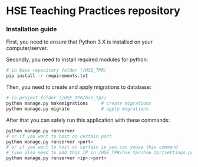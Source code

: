 # HSE Teaching Practices repository

### Installation guide

First, you need to ensure that Python 3.X is installed on your computer/server.

Secondly, you need to install required modules for python:
```sh
# in base repository folder (/HSE_TPR)
pip install -r requirements.txt
```

Then, you need to create and apply migrations to database:
```sh
# in project folder (/HSE_TPR/hse_tpr)
python manage.py makemigrations     # create migrations
python manage.py migrate            # apply migrations
```

After that you can safely run this application with these commands:
```sh
python manage.py runserver
# or if you want to host on certain port
python manage.py runserver <port>
# or if you want to host on certain ip you can youse this command
# (you also need to add this IP in /HSE_TPR/hse_tpr/hse_tpr/settings.py ALLOWED_HOSTS list)
python manage.py runserver <ip>:<port>
```
